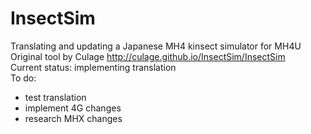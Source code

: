 # InsectSim    
Translating and updating a Japanese MH4 kinsect simulator for MH4U    
Original tool by Culage http://culage.github.io/InsectSim/InsectSim    
Current status: implementing translation    
To do: 

* test translation
* implement 4G changes
* research MHX changes
  
